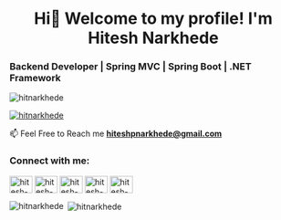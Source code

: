 <h1 align="center">Hi👋 Welcome to my profile! I'm Hitesh Narkhede</h1>

<h3 align="left">Backend Developer  |  Spring MVC  |  Spring Boot  | .NET Framework</h3>

<p align="left"> <img src="https://komarev.com/ghpvc/?username=hitnarkhede&label=Profile%20views&color=0e75b6&style=flat" alt="hitnarkhede" /> </p>

<p align="left"> <a href="https://github.com/ryo-ma/github-profile-trophy"><img src="https://github-profile-trophy.vercel.app/?username=hitnarkhede" alt="hitnarkhede" /></a> </p>

📫 Feel Free to Reach me  **hiteshpnarkhede@gmail.com**
<h3 align="left">Connect with me:</h3>
<p align="left">
<a href="https://www.linkedin.com/in/hitnarkhede/" target="blank"><img align="center" src="https://upload.wikimedia.org/wikipedia/commons/thumb/f/f8/LinkedIn_icon_circle.svg/2048px-LinkedIn_icon_circle.svg.png" alt="hitesh-narkhede" height="30" width="40" /></a>
<a href="https://www.instagram.com/hitnarkhede/" target="blank"><img align="center" src="https://upload.wikimedia.org/wikipedia/commons/thumb/e/e7/Instagram_logo_2016.svg/480px-Instagram_logo_2016.svg.png" alt="hitesh-instagram" height="30" width="40" /></a>
 <a href="https://www.hackerrank.com/hitnarkhede" target="blank"><img align="center" src="https://upload.wikimedia.org/wikipedia/commons/6/65/HackerRank_logo.png" alt="hitesh-hackerrank" height="30" width="40" /></a>
 <a href="https://www.facebook.com/hitnarkhede/" target="blank"><img align="center" src="https://www.kindpng.com/picc/m/57-571745_facebook-logo-circle-email-signature-facebook-icon-small.png" alt="hitesh-facebook" height="30" width="40" /></a>
<a href="https://twitter.com/hitnarkhede" target="blank"><img align="center" src="https://1000logos.net/wp-content/uploads/2021/04/Twitter-logo.png" alt="hitesh-twitter" height="30" width="40" /></a>


</p>

<p><img align="left" src="https://github-readme-stats.vercel.app/api/top-langs?username=hitnarkhede&show_icons=true&locale=en&layout=compact" alt="hitnarkhede" /></p>

<p>&nbsp;<img align="center" src="https://github-readme-stats.vercel.app/api?username=hitnarkhede&show_icons=true&locale=en" alt="hitnarkhede" /></p>

<!--
**hitnarkhede/hitnarkhede** is a ✨ _special_ ✨ repository because its `README.md` (this file) appears on your GitHub profile.

Here are some ideas to get you started:

- 🔭 I’m currently working on ...
- 🌱 I’m currently learning ...
- 👯 I’m looking to collaborate on ...
- 🤔 I’m looking for help with ...
- 💬 Ask me about ...
- 📫 How to reach me: ...
- 😄 Pronouns: ...
- ⚡ Fun fact: ...
-->
